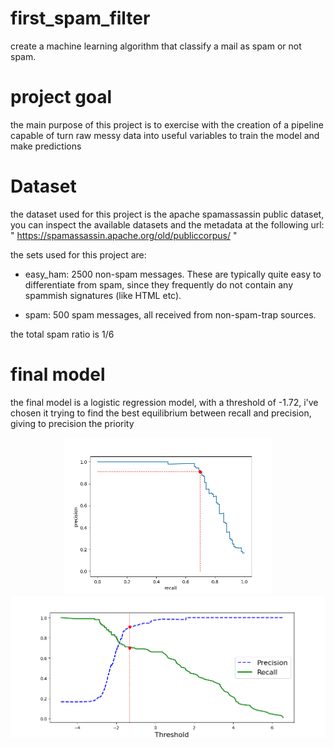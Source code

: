 # first_spam_filter
create a machine learning algorithm that classify a mail as spam or not spam.
# project goal
the main purpose of this project is to exercise with the creation of a pipeline capable of turn raw messy data into useful variables to train the model and make predictions
# Dataset
the dataset used for this project is the apache spamassassin public dataset, you can inspect the available datasets and the metadata at the following url: " https://spamassassin.apache.org/old/publiccorpus/ "

the sets used for this project are:
- easy_ham: 2500 non-spam messages.  These are typically quite easy to differentiate from spam, since they frequently do not contain any spammish signatures (like HTML etc).

- spam: 500 spam messages, all received from non-spam-trap sources.

the total spam ratio is 1/6
# final model
the final model is a logistic regression model, with a threshold of -1.72, i've chosen it trying to find the best equilibrium between recall and precision, giving to precision the priority
<p align="middle">
  <img src="images/recall_prec.png" alt="esample" width="333"/>
  <img src="images/recall_prec_th.png" alt="esample" width="547"/>
</p>
